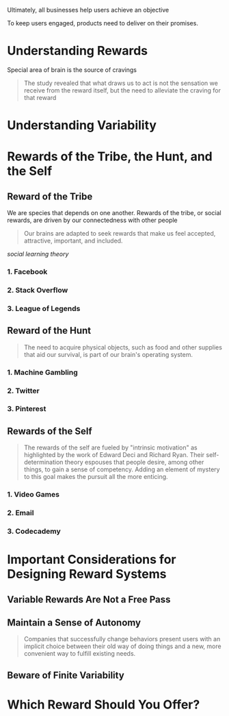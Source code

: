 Ultimately, all businesses help users achieve an objective

To keep users engaged, products need to deliver on their promises.

# Understanding Rewards
Special area of brain is the source of cravings

> The study revealed that what draws us to act is not the sensation we receive from the reward itself, but the need to alleviate the craving for that reward

# Understanding Variability

# Rewards of the Tribe, the Hunt, and the Self

## Reward of the Tribe
We are species that depends on one another. Rewards of the tribe, or social rewards, are driven by our connectedness with other people

> Our brains are adapted to seek rewards that make us feel accepted, attractive, important, and included.

*social learning theory*

### 1. Facebook

### 2. Stack Overflow

### 3. League of Legends

## Reward of the Hunt

> The need to acquire physical objects, such as food and other supplies that aid our survival, is part of our brain's operating system.

### 1. Machine Gambling
### 2. Twitter
### 3. Pinterest

## Rewards of the Self

> The rewards of the self are fueled by "intrinsic motivation" as highlighted by the work of Edward Deci and Richard Ryan. Their self-determination theory espouses that people desire, among other things, to gain a sense of competency. Adding an element of mystery to this goal makes the pursuit all the more enticing.

### 1. Video Games
### 2. Email
### 3. Codecademy

# Important Considerations for Designing Reward Systems

## Variable Rewards Are Not a Free Pass

## Maintain a Sense of Autonomy
> Companies that successfully change behaviors present users with an implicit choice between their old way of doing things and a new, more convenient way to fulfill existing needs.

## Beware of Finite Variability

# Which Reward Should You Offer?
